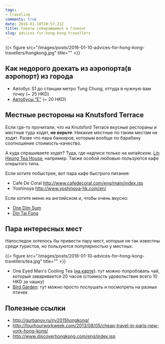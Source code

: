 ```yaml
---
tags:
- traveling
comments: true
date: 2016-01-10T20:57:21Z
title: Советы собирающимся в Гонконг
slug: advices-for-hong-kong-travellers
---
```


{{< figure src="/images/posts/2016-01-10-advices-for-hong-kong-travellers/hongkong.jpg" title="" >}}

<!--more-->

## Как недорого доехать из аэропорта(в аэропорт) из города

- Автобус S1 до станции метро Tung Chung, оттуда в нужную вам точку (~ 25 HKD)
- [Автобусы “E”](http://hktravelblog.com/bus/cheapest-bus-to-hk-airport-citybus-e-airport-buses/) (~ 20 HKD)

## Местные рестороны на Knutsford Terrace

Если где-то прочитали, что на Knutsford Terrace вкусные рестораны и местные
туда ходят, **не верьте**. Никакие местные по таким местам не ходят. Разве
что пара банкиров, которым вообще по барабану соотношение стоимость-качество.

А куда спрашиваете ходят? Туда, где надписи только на китайском. [Lin Heung
Tea House][1], например. Также особой любовью пользуются кафе открытого типа.

Если хотите побыстрее, вот пара кафе быстрого питания:

- Cafe De Coral http://www.cafedecoral.com/eng/main/index.jsp
- Yoshinoya http://www.yoshinoya-hk.com/en/

Если хотите меню на английском и, чтобы очень вкусно:

- [One Dim Sum][2]
- [Din Tai Fung][3]

## Пара интересных мест

Напоследок хотелось бы привести пару мест, которые не так известны среди
туристов, но пользуются популярностью у местных.

{{< figure src="/images/posts/2016-01-10-advices-for-hong-kong-travellers/tea.jpg" title="" >}}

- One Eyed Man's Cooling Tea ([на карте][4]): тут можно попробовать чай, который заваривается
  20 часов (стоимость удовольствия всего 10 HKD за чашку)
- [Bird Garden][5]: тут можно просто послушать и посмотреть на разных птичек

## Полезные ссылки

- http://gurbanov.ru/ny2015hongkong/
- http://fourhourworkweek.com/2013/08/05/cheap-travel-in-paris-new-york-hong-kong/
- http://www.discoverhongkong.com/eng/index.jsp

[1]: http://www.tripadvisor.com/Restaurant_Review-g294217-d1527741-Reviews-Lin_Heung_Tea_House-Hong_Kong.html
[2]: http://www.tripadvisor.com/Restaurant_Review-g294217-d2540306-Reviews-One_Dim_Sum_Chinese_Restaurant-Hong_Kong.html
[3]: http://www.tripadvisor.com/Restaurant_Review-g294217-d2706744-Reviews-Din_Tai_Fung_Yee_Wo_Branch-Hong_Kong.html
[4]: https://www.google.ru/maps/place/One+Eyed+Man's+Cooling+Tea/@22.3072755,114.167905,17z/data=!3m1!4b1!4m2!3m1!1s0x340400eaf24f2367:0x204251ee0fa83164
[5]: http://www.tripadvisor.com/Attraction_Review-g294217-d311599-Reviews-Bird_Garden_Yuanpu_Street-Hong_Kong.html
